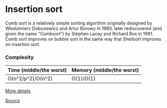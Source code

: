 # Insertion sort

Comb sort is a relatively simple sorting algorithm originally designed by Włodzimierz Dobosiewicz and Artur Borowy in 1980, later rediscovered (and given the name "Combsort") by Stephen Lacey and Richard Box in 1991. Comb sort improves on bubble sort in the same way that Shellsort improves on insertion sort.

### Complexity

| Time (middle/the worst) | Memory (middle/the worst) |
| ----------------------- | ------------------------- |
| O(n^2/p^2)/O(n^2)       | O(1)/O(1)                 |

[More details](https://en.wikipedia.org/wiki/Comb_sort)

[Source](comb-sort.ts#L4)
